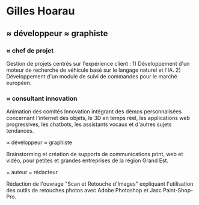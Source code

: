 # Gilles Hoarau
## ≈ développeur ≈ graphiste

### ≈ chef de projet

Gestion de projets centrés sur l'expérience client : 1) Développement d'un moteur de recherche de véhicule basé sur le langage naturel et l'IA. 2) Développement d'un module de suivi de commandes pour le marché européen.

### ≈ consultant innovation

Animation des comités Innovation intégrant des démos personnalisées concernant l'internet des objets, le 3D en temps réel, les applications web progressives, les chatbots, les assistants vocaux et d'autres sujets tendances.

≈ développeur ≈ graphiste

Brainstorming et création de supports de communications print, web et vidéo, pour petites et grandes entreprises de la région Grand Est.

= auteur = rédacteur

Rédaction de l'ouvrage "Scan et Retouche d'Images" expliquant l'utilisation des outils de retouches photos avec Adobe Photoshop et Jasc Paint-Shop-Pro.
